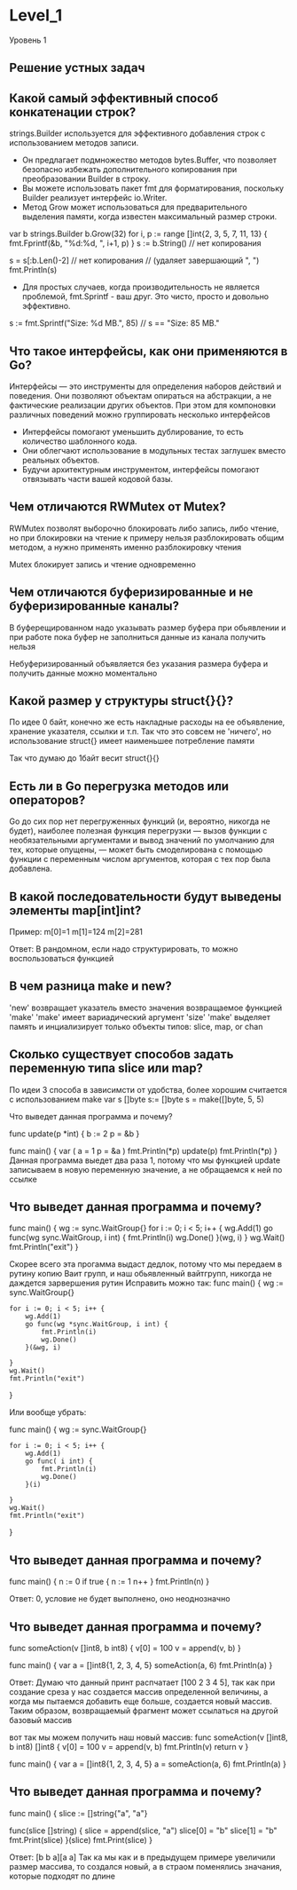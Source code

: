 # Level_1
Уровень 1

## Решение устных задач

Какой самый эффективный способ конкатенации строк?
---
strings.Builder используется для эффективного добавления строк с использованием методов записи.

- Он предлагает подмножество методов bytes.Buffer, что позволяет безопасно избежать дополнительного копирования при преобразовании Builder в строку.
- Вы можете использовать пакет fmt для форматирования, поскольку Builder реализует интерфейс io.Writer.
- Метод Grow может использоваться для предварительного выделения памяти, когда известен максимальный размер строки.

var b strings.Builder
b.Grow(32)
for i, p := range []int{2, 3, 5, 7, 11, 13} {
    fmt.Fprintf(&b, "%d:%d, ", i+1, p)
}
s := b.String()   // нет копирования

s = s[:b.Len()-2] // нет копирования 
                  // (удаляет завершающий ", ")
fmt.Println(s)

- Для простых случаев, когда производительность не является проблемой, fmt.Sprintf - ваш друг. Это чисто, просто и довольно эффективно.


s := fmt.Sprintf("Size: %d MB.", 85) // s == "Size: 85 MB."


Что такое интерфейсы, как они применяются в Go?
---
Интерфейсы — это инструменты для определения наборов действий и поведения. Они позволяют объектам опираться на абстракции, а не фактические реализации других объектов. При этом для компоновки различных поведений можно группировать несколько интерфейсов

- Интерфейсы помогают уменьшить дублирование, то есть количество шаблонного кода.
- Они облегчают использование в модульных тестах заглушек вместо реальных объектов.
- Будучи архитектурным инструментом, интерфейсы помогают отвязывать части вашей кодовой базы.

Чем отличаются RWMutex от Mutex?
---
RWMutex позволят выборочно блокировать либо запись, либо чтение, но при блокировки на чтение к примеру нельзя разблокировать общим методом,
а нужно применять именно разблокировку чтения

Mutex блокирует запись и чтение одновременно 

Чем отличаются буферизированные и не буферизированные каналы?
---
В буферещированном надо указывать размер буфера при обьявлении и при работе пока буфер не заполниться данные из канала получить нельзя

Небуферизированный объявляется без указания размера буфера и получить данные можно моментально

Какой размер у структуры struct{}{}?
---
По идее 0 байт, конечно же есть накладные расходы на ее объявление, хранение указателя, ссылки и т.п. Так что это совсем не 'ничего', но использование struct{} имеет наименьшее потребление памяти

Так что думаю до 1байт весит struct{}{}

Есть ли в Go перегрузка методов или операторов?
---
Go до сих пор нет перегруженных функций (и, вероятно, никогда не будет), наиболее полезная функция перегрузки — вызов функции с необязательными аргументами и вывод значений по умолчанию для тех, которые опущены, — может быть смоделирована с помощью функции с переменным числом аргументов, которая с тех пор была добавлена.

В какой последовательности будут выведены элементы map[int]int?
---

Пример:
m[0]=1
m[1]=124
m[2]=281

Ответ: В рандомном, если надо структурировать, то можно воспользоваться функцией 

В чем разница make и new?
---
'new' возвращает указатель вместо значения возвращаемое функцией 'make'
'make' имеет вариадический аргумент 'size'
'make' выделяет память и инциализирует только объекты типов: slice, map, or chan

Сколько существует способов задать переменную типа slice или map?
---
По идеи 3 способа в зависимсти от удобства, более хорошим считается с использованием make
var s []byte
s:= []byte
s = make([]byte, 5, 5)


Что выведет данная программа и почему?


func update(p *int) {
  b := 2
  p = &b
}


func main() {
  var (
     a = 1
     p = &a
  )
  fmt.Println(*p)
  update(p)
  fmt.Println(*p)
}
Данная программа выедет два раза 1, потому что мы функцией update записываем в новую переменную значение, а не обращаемся к ней по ссылке

Что выведет данная программа и почему?
---

func main() {
  wg := sync.WaitGroup{}
  for i := 0; i < 5; i++ {
     wg.Add(1)
     go func(wg sync.WaitGroup, i int) {
        fmt.Println(i)
        wg.Done()
     }(wg, i)
  }
  wg.Wait()
  fmt.Println("exit")
}

Скорее всего эта прогамма выдаст дедлок, потому что мы передаем в рутину копию Ваит групп, и наш обьявленный вайтгрупп,
никогда не даждется зарвершения рутин
Исправить можно так:
func main() {
	wg := sync.WaitGroup{}

	for i := 0; i < 5; i++ {
		wg.Add(1)
		go func(wg *sync.WaitGroup, i int) {
			fmt.Println(i)
			wg.Done()
		}(&wg, i)

	}
	wg.Wait()
	fmt.Println("exit")
}

Или вообще убрать:

func main() {
	wg := sync.WaitGroup{}

	for i := 0; i < 5; i++ {
		wg.Add(1)
		go func( i int) {
			fmt.Println(i)
			wg.Done()
		}(i)

	}
	wg.Wait()
	fmt.Println("exit")
}

Что выведет данная программа и почему?
---

func main() {
  n := 0
  if true {
     n := 1
     n++
  }
  fmt.Println(n)
}

Ответ: 0, условие не будет выполнено, оно неоднозначно

Что выведет данная программа и почему?
---

func someAction(v []int8, b int8) {
  v[0] = 100
  v = append(v, b)
}

func main() {
  var a = []int8{1, 2, 3, 4, 5}
  someAction(a, 6)
  fmt.Println(a)
}

Ответ: Думаю что данный принт распчатает [100 2 3 4 5], так как при создание среза у нас создается массив определенной величины,
а когда мы пытаемся добавить еще больше, создается новый массив. Таким образом, возвращаемый фрагмент может ссылаться на другой базовый массив

вот так мы можем получить наш новый массив:
func someAction(v []int8, b int8) []int8 {
	v[0] = 100
	v = append(v, b)
	fmt.Println(v)
	return v
}

func main() {
	var a = []int8{1, 2, 3, 4, 5}
	a = someAction(a, 6)
	fmt.Println(a)
}

Что выведет данная программа и почему?
---

func main() {
  slice := []string{"a", "a"}

  func(slice []string) {
     slice = append(slice, "a")
     slice[0] = "b"
     slice[1] = "b"
     fmt.Print(slice)
  }(slice)
  fmt.Print(slice)
}

Ответ: [b b a][a a] Так ка мы как и в предыдущем примере увеличили размер массива, то создался новый, а в страом поменялись значания, которые подходят по длине


